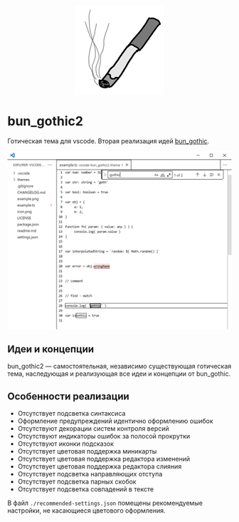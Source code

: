 <p align='center'>
	<img src='icon.png' alt='Логотип bun_gothic2' />
</p>


# bun_gothic2

Готическая тема для vscode. Вторая реализация идей [bun_gothic](https://github.com/spleekz/vscode-bun_gothic-theme).


![пример](example.png)


## Идеи и концепции

bun_gothic2 — самостоятельная, независимо существующая готическая тема, наследующая и реализующая все идеи и концепции от bun_gothic.


## Особенности реализации

- Отсутствует подсветка синтаксиса
- Оформление предупреждений идентично оформлению ошибок
- Отсутствуют декорации систем контроля версий
- Отсутствуют индикаторы ошибок за полосой прокрутки
- Отсутствуют иконки подсказок
- Отсутствует цветовая поддержка миникарты
- Отсутствует цветовая поддержка редактора изменений
- Отсутствует цветовая поддержка редактора слияния
- Отсутствует подсветка направляющих отступа
- Отсутствует подсветка парных скобок
- Отсутствует подсветка совпадений в тексте

В файл `./recommended-settings.json` помещены рекомендуемые настройки, не касающиеся цветового оформления.
